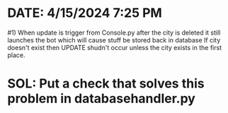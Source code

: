 
# DATE: 4/15/2024 7:25 PM
#1) When update is trigger from Console.py after the city is deleted it still launches the bot which will cause stuff be stored back in database
    If city doesn't exist then UPDATE shudn't occur unless the city exists in the first place.
# SOL: Put a check that solves this problem in databasehandler.py

